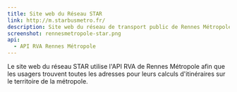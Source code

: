 ```yaml
---
title: Site web du Réseau STAR
link: http://m.starbusmetro.fr/
description: Site web du réseau de transport public de Rennes Métropole
screenshot: rennesmetropole-star.png
api:
  - API RVA Rennes Métropole
---
```


Le site web du réseau STAR utilise l'API RVA de Rennes Métropole afin que les usagers trouvent toutes les adresses pour leurs calculs d'itinéraires sur le territoire de la métropole.
